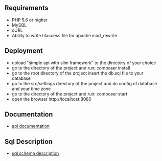 **Requirements**
----
* PHP 5.6 or higher
* MySQL 
* cURL
* Ability to write htaccess file for apache mod_rewrite

**Deployment**
----
* upload "simple api with slim framework" to the directory of your choice
* go to the directory of the project and run: composer install 
* go to the root directory of the project insert the db.sql file to your database
* go to the src/settings directory of the project and do config of database and your time zone
* go to the directory of the project and run: composer start
* open the browser http://localhost:8080

**Documentation**
----
* [api documentation](./documentation/api-v1.md)

**Sql Description**
----
* [sql schema description](./documentation/sql-description.md)


